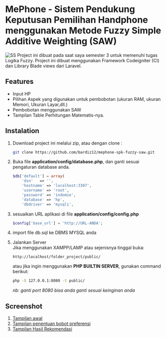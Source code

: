 # MePhone - Sistem Pendukung Keputusan Pemilihan Handphone menggunakan Metode Fuzzy Simple Additive Weighting (SAW)

![SS](https://user-images.githubusercontent.com/25524265/68142817-bd573e00-ff62-11e9-969b-29ccd0d252d9.png)
Project ini dibuat pada saat saya semester 3 untuk memenuhi tugas Logika Fuzzy. Project ini dibuat menggunakan Framework Codeigniter (CI) dan Library Blade views dari Laravel.


## Features
* Input HP
* Pilihan Aspek yang digunakan untuk pembobotan (ukuran RAM, ukuran Memori, Ukuran Layar,dll.)
* Pembobotan menggunakan SAW
* Tampilan Table Perhitungan Matematis-nya.


## Instalation
1. Download project ini melalui zip, atau dengan clone :
    ```bash
    git clone https://github.com/bardiz12/mephone-spk-fuzzy-saw.git
    ```
2.  Buka file __application/config/database.php__, dan ganti sesuai pengaturan database anda.
    ```php
    $db['default'] = array(
        'dsn'	=> '',
        'hostname' => 'localhost:3307',
        'username' => 'root',
        'password' => 'indomie',
        'database' => 'hp',
        'dbdriver' => 'mysqli',
    ```
3. sesuaikan URL aplikasi di file __application/config/config.php__ 
    ```php
    $config['base_url'] = 'http://URL-ANDA';
    ```

4. import file db.sql ke DBMS MYSQL anda
5. Jalankan Server<br/>
    Jika menggunakan XAMPP/LAMP atau sejenisnya tinggal buka: 
    ```
    http://localhost/folder_project/public/
    ```
    atau jika ingin menggunakan __PHP BUILTIN SERVER__, gunakan command berikut:
    ```bash
    php -S 127.0.0.1:8080 -t public/
    ```
    _nb: ganti port 8080 bisa anda ganti sesuai keinginan anda_

## Screenshot
1. <a href="https://user-images.githubusercontent.com/25524265/68142817-bd573e00-ff62-11e9-969b-29ccd0d252d9.png" target="_blank">Tampilan awal</a>
2. <a href="https://user-images.githubusercontent.com/25524265/68142900-e7a8fb80-ff62-11e9-9b65-428c94befd44.png" target="_blank">Tampilan penentuan bobot preferensi</a>
3. <a href="https://user-images.githubusercontent.com/25524265/68141716-9e57ac80-ff60-11e9-992f-9bc9ede86f26.png" target="_blank">Tampilan Hasil Rekomendasi</a>